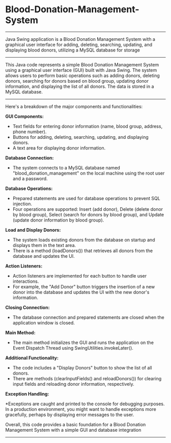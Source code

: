 # Blood-Donation-Management-System
---

 Java Swing application is a Blood Donation Management System with a graphical user interface for adding, deleting, searching, updating, and displaying blood donors, utilizing a MySQL database for storage

---

This Java code represents a simple Blood Donation Management System using a graphical user interface (GUI) built with Java Swing. The system allows users to perform basic operations such as adding donors, deleting donors, searching for donors based on blood group, updating donor information, and displaying the list of all donors. The data is stored in a MySQL database.


---

Here's a breakdown of the major components and functionalities:

**GUI Components:**

* Text fields for entering donor information (name, blood group, address, phone number).
* Buttons for adding, deleting, searching, updating, and displaying donors.
* A text area for displaying donor information.

**Database Connection:**

* The system connects to a MySQL database named "blood_donation_management" on the local machine using the root user and a password.

**Database Operations:**

* Prepared statements are used for database operations to prevent SQL injection.
* Four operations are supported: Insert (add donor), Delete (delete donor by blood group), Select (search for donors by blood group), and Update (update donor information by blood group).

**Load and Display Donors:**

* The system loads existing donors from the database on startup and displays them in the text area.
* There is a method (loadDonors()) that retrieves all donors from the database and updates the UI.

**Action Listeners:**

* Action listeners are implemented for each button to handle user interactions.
* For example, the "Add Donor" button triggers the insertion of a new donor into the database and updates the UI with the new donor's information.

**Closing Connection:**

* The database connection and prepared statements are closed when the application window is closed.

**Main Method:**

* The main method initializes the GUI and runs the application on the Event Dispatch Thread using SwingUtilities.invokeLater().

**Additional Functionality:**

* The code includes a "Display Donors" button to show the list of all donors.
* There are methods (clearInputFields() and reloadDonors()) for clearing input fields and reloading donor information, respectively.

**Exception Handling:**

*Exceptions are caught and printed to the console for debugging purposes. In a production environment, you might want to handle exceptions more gracefully, perhaps by displaying error messages to the user.

Overall, this code provides a basic foundation for a Blood Donation Management System with a simple GUI and database integration


---

